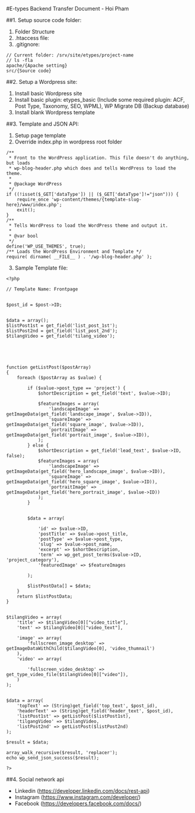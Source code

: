 #E-types Backend Transfer Document - Hoi Pham

##1. Setup source code folder:
1. Folder Structure
2. .htaccess file:
3. .gitignore: 
```
// Current folder: /srv/site/etypes/project-name
// ls -fla
apache/{Apache setting}
src/{Source code}
```

##2. Setup a Wordpress site:

1. Install basic Wordpress site
2. Install basic plugin: etypes_basic (Include some required plugin: ACF, Post Type, Taxonomy, SEO, WPML), WP Migrate DB (Backup database)
3. Install blank Wordpress template

##3. Template and JSON API:

1. Setup page template
2. Override index.php in wordpress root folder

```<?php
/**
 * Front to the WordPress application. This file doesn't do anything, but loads
 * wp-blog-header.php which does and tells WordPress to load the theme.
 *
 * @package WordPress
 */
if ((!isset($_GET['dataType']) || ($_GET['dataType']!="json"))) {
    require_once 'wp-content/themes/{template-slug-here}/www/index.php';
    exit();
}
/**
 * Tells WordPress to load the WordPress theme and output it.
 *
 * @var bool
 */
define('WP_USE_THEMES', true);
/** Loads the WordPress Environment and Template */
require( dirname( __FILE__ ) . '/wp-blog-header.php' );
```

3. Sample Template file:
```
<?php

// Template Name: Frontpage


$post_id = $post->ID;


$data = array();
$listPost1st = get_field('list_post_1st');
$listPost2nd = get_field('list_post_2nd');
$tilangVideo = get_field('tilang_video');





function getListPost($postArray)
{
    foreach ($postArray as $value) {

        if ($value->post_type == 'project') {
            $shortDescription = get_field('text', $value->ID);

            $featureImages = array(
                'landscapeImage' => getImageData(get_field('landscape_image', $value->ID)),
                'squareImage' => getImageData(get_field('square_image', $value->ID)),
                'portraitImage' => getImageData(get_field('portrait_image', $value->ID)),
            );
        } else {
            $shortDescription = get_field('lead_text', $value->ID, false);
            $featureImages = array(
                'landscapeImage' => getImageData(get_field('hero_landscape_image', $value->ID)),
                'squareImage' => getImageData(get_field('hero_square_image', $value->ID)),
                'portraitImage' => getImageData(get_field('hero_portrait_image', $value->ID))
            );
        }


        $data = array(

            'id' => $value->ID,
            'postTitle' => $value->post_title,
            'postType' => $value->post_type,
            'slug' => $value->post_name,
            'excerpt' => $shortDescription,
            'term' => wp_get_post_terms($value->ID, 'project_category'),
            'featuredImage' => $featureImages

        );

        $listPostData[] = $data;
    }
    return $listPostData;
}


$tilangVideo = array(
    'title' => $tilangVideo[0]["video_title"],
    'text' => $tilangVideo[0]["video_text"],

    'image' => array(
        'fullscreen_image_desktop' => getImageDataWithChild($tilangVideo[0], 'video_thumnail')
    ),
    'video' => array(

        'fullscreen_video_desktop' => get_type_video_file($tilangVideo[0]["video"]),
    )
);


$data = array(
    'topText' => (String)get_field('top_text', $post_id),
    'headerText' => (String)get_field('header_text', $post_id),
    'listPost1st' => getListPost($listPost1st),
    'tilgangVideo' => $tilangVideo,
    'listPost2nd' => getListPost($listPost2nd)
);

$result = $data;

array_walk_recursive($result, 'replacer');
echo wp_send_json_success($result);

?>
```

##4. Social network api
- Linkedin (https://developer.linkedin.com/docs/rest-api)
- Instagram (https://www.instagram.com/developer/)
- Facebook (https://developers.facebook.com/docs/)
